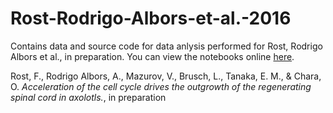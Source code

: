 # Rost-Rodrigo-Albors-et-al.-2016
Contains data and source code for data anlysis performed for Rost, Rodrigo Albors et al., in preparation. You can view the notebooks online [here](https://nbviewer.jupyter.org/github/fabianrost84/Rost-Rodrigo-Albors-et-al.-2016/blob/master/index.ipynb).

Rost, F., Rodrigo Albors, A., Mazurov, V., Brusch, L., Tanaka, E. M., & Chara, O. *Acceleration of the cell cycle drives the outgrowth of the regenerating spinal cord in axolotls.*, in preparation

